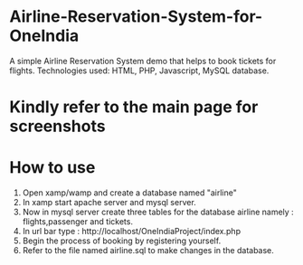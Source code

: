 # Airline-Reservation-System-for-OneIndia
A simple Airline Reservation System demo that helps to book tickets for flights.
Technologies used: HTML, PHP, Javascript, MySQL database.

# Kindly refer to the main page for screenshots

# How to use
1. Open xamp/wamp and create a database named "airline"
2. In xamp start apache server and mysql server.
3. Now in mysql server create three tables for the database airline namely :
        flights,passenger and tickets.
4. In url bar type : http://localhost/OneIndiaProject/index.php
5. Begin the process of booking by registering yourself.
6. Refer to the file named airline.sql to make changes in the database.
